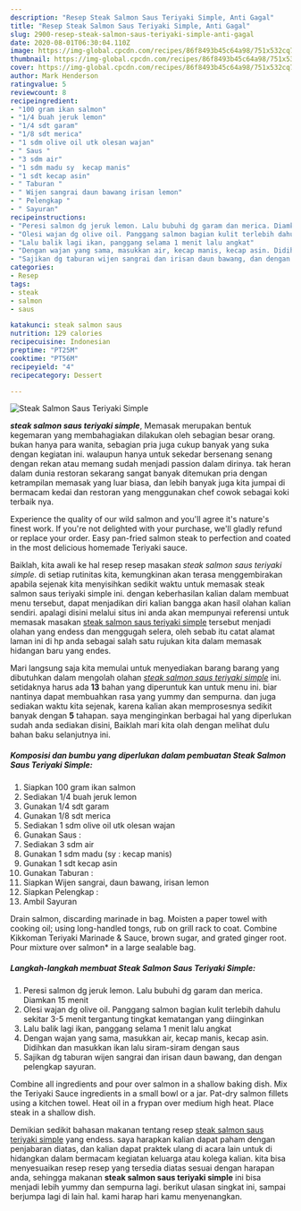 ```yaml
---
description: "Resep Steak Salmon Saus Teriyaki Simple, Anti Gagal"
title: "Resep Steak Salmon Saus Teriyaki Simple, Anti Gagal"
slug: 2900-resep-steak-salmon-saus-teriyaki-simple-anti-gagal
date: 2020-08-01T06:30:04.110Z
image: https://img-global.cpcdn.com/recipes/86f8493b45c64a98/751x532cq70/steak-salmon-saus-teriyaki-simple-foto-resep-utama.jpg
thumbnail: https://img-global.cpcdn.com/recipes/86f8493b45c64a98/751x532cq70/steak-salmon-saus-teriyaki-simple-foto-resep-utama.jpg
cover: https://img-global.cpcdn.com/recipes/86f8493b45c64a98/751x532cq70/steak-salmon-saus-teriyaki-simple-foto-resep-utama.jpg
author: Mark Henderson
ratingvalue: 5
reviewcount: 8
recipeingredient:
- "100 gram ikan salmon"
- "1/4 buah jeruk lemon"
- "1/4 sdt garam"
- "1/8 sdt merica"
- "1 sdm olive oil utk olesan wajan"
- " Saus "
- "3 sdm air"
- "1 sdm madu sy  kecap manis"
- "1 sdt kecap asin"
- " Taburan "
- " Wijen sangrai daun bawang irisan lemon"
- " Pelengkap "
- " Sayuran"
recipeinstructions:
- "Peresi salmon dg jeruk lemon. Lalu bubuhi dg garam dan merica. Diamkan 15 menit"
- "Olesi wajan dg olive oil. Panggang salmon bagian kulit terlebih dahulu sekitar 3-5 menit tergantung tingkat kematangan yang diinginkan"
- "Lalu balik lagi ikan, panggang selama 1 menit lalu angkat"
- "Dengan wajan yang sama, masukkan air, kecap manis, kecap asin. Didihkan dan masukkan ikan lalu siram-siram dengan saus"
- "Sajikan dg taburan wijen sangrai dan irisan daun bawang, dan dengan pelengkap sayuran."
categories:
- Resep
tags:
- steak
- salmon
- saus

katakunci: steak salmon saus 
nutrition: 129 calories
recipecuisine: Indonesian
preptime: "PT25M"
cooktime: "PT56M"
recipeyield: "4"
recipecategory: Dessert

---
```



![Steak Salmon Saus Teriyaki Simple](https://img-global.cpcdn.com/recipes/86f8493b45c64a98/751x532cq70/steak-salmon-saus-teriyaki-simple-foto-resep-utama.jpg)

<b><i>steak salmon saus teriyaki simple</i></b>, Memasak merupakan bentuk kegemaran yang membahagiakan dilakukan oleh sebagian besar orang. bukan hanya para wanita, sebagian pria juga cukup banyak yang suka dengan kegiatan ini. walaupun hanya untuk sekedar bersenang senang dengan rekan atau memang sudah menjadi passion dalam dirinya. tak heran dalam dunia restoran sekarang sangat banyak ditemukan pria dengan ketrampilan memasak yang luar biasa, dan lebih banyak juga kita jumpai di bermacam kedai dan restoran yang menggunakan chef cowok sebagai koki terbaik nya.

Experience the quality of our wild salmon and you&#39;ll agree it&#39;s nature&#39;s finest work. If you&#39;re not delighted with your purchase, we&#39;ll gladly refund or replace your order. Easy pan-fried salmon steak to perfection and coated in the most delicious homemade Teriyaki sauce.

Baiklah, kita awali ke hal resep resep masakan <i>steak salmon saus teriyaki simple</i>. di setiap rutinitas kita, kemungkinan akan terasa menggembirakan apabila sejenak kita menyisihkan sedikit waktu untuk memasak steak salmon saus teriyaki simple ini. dengan keberhasilan kalian dalam membuat menu tersebut, dapat menjadikan diri kalian bangga akan hasil olahan kalian sendiri. apalagi disini melalui situs ini anda akan mempunyai referensi untuk memasak masakan <u>steak salmon saus teriyaki simple</u> tersebut menjadi olahan yang endess dan menggugah selera, oleh sebab itu catat alamat laman ini di hp anda sebagai salah satu rujukan kita dalam memasak hidangan baru yang endes.


Mari langsung saja kita memulai untuk menyediakan barang barang yang dibutuhkan dalam mengolah olahan <u><i>steak salmon saus teriyaki simple</i></u> ini. setidaknya harus ada <b>13</b> bahan yang diperuntuk kan untuk menu ini. biar nantinya dapat membuahkan rasa yang yummy dan sempurna. dan juga sediakan waktu kita sejenak, karena kalian akan memprosesnya sedikit banyak dengan <b>5</b> tahapan. saya menginginkan berbagai hal yang diperlukan sudah anda sediakan disini, Baiklah mari kita olah dengan melihat dulu bahan baku selanjutnya ini.

<!--inarticleads1-->

##### Komposisi dan bumbu yang diperlukan dalam pembuatan Steak Salmon Saus Teriyaki Simple:

1. Siapkan 100 gram ikan salmon
1. Sediakan 1/4 buah jeruk lemon
1. Gunakan 1/4 sdt garam
1. Gunakan 1/8 sdt merica
1. Sediakan 1 sdm olive oil utk olesan wajan
1. Gunakan  Saus :
1. Sediakan 3 sdm air
1. Gunakan 1 sdm madu (sy : kecap manis)
1. Gunakan 1 sdt kecap asin
1. Gunakan  Taburan :
1. Siapkan  Wijen sangrai, daun bawang, irisan lemon
1. Siapkan  Pelengkap :
1. Ambil  Sayuran


Drain salmon, discarding marinade in bag. Moisten a paper towel with cooking oil; using long-handled tongs, rub on grill rack to coat. Combine Kikkoman Teriyaki Marinade &amp; Sauce, brown sugar, and grated ginger root. Pour mixture over salmon* in a large sealable bag. 

<!--inarticleads2-->

##### Langkah-langkah membuat Steak Salmon Saus Teriyaki Simple:

1. Peresi salmon dg jeruk lemon. Lalu bubuhi dg garam dan merica. Diamkan 15 menit
1. Olesi wajan dg olive oil. Panggang salmon bagian kulit terlebih dahulu sekitar 3-5 menit tergantung tingkat kematangan yang diinginkan
1. Lalu balik lagi ikan, panggang selama 1 menit lalu angkat
1. Dengan wajan yang sama, masukkan air, kecap manis, kecap asin. Didihkan dan masukkan ikan lalu siram-siram dengan saus
1. Sajikan dg taburan wijen sangrai dan irisan daun bawang, dan dengan pelengkap sayuran.


Combine all ingredients and pour over salmon in a shallow baking dish. Mix the Teriyaki Sauce ingredients in a small bowl or a jar. Pat-dry salmon fillets using a kitchen towel. Heat oil in a frypan over medium high heat. Place steak in a shallow dish. 

Demikian sedikit bahasan makanan tentang resep <u>steak salmon saus teriyaki simple</u> yang endess. saya harapkan kalian dapat paham dengan penjabaran diatas, dan kalian dapat praktek ulang di acara lain untuk di hidangkan dalam bermacam kegiatan keluarga atau kolega kalian. kita bisa menyesuaikan resep resep yang tersedia diatas sesuai dengan harapan anda, sehingga makanan <b>steak salmon saus teriyaki simple</b> ini bisa menjadi lebih yummy dan sempurna lagi. berikut ulasan singkat ini, sampai berjumpa lagi di lain hal. kami harap hari kamu menyenangkan.
